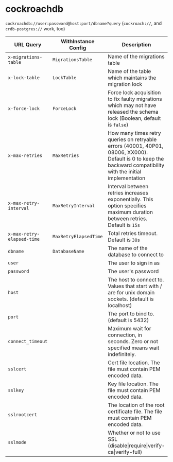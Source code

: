 # cockroachdb

`cockroachdb://user:password@host:port/dbname?query` (`cockroach://`, and `crdb-postgres://` work, too)

| URL Query                  | WithInstance Config   | Description                                                                                                                                                    |
|----------------------------|-----------------------|----------------------------------------------------------------------------------------------------------------------------------------------------------------|
| `x-migrations-table`       | `MigrationsTable`     | Name of the migrations table                                                                                                                                   |
| `x-lock-table`             | `LockTable`           | Name of the table which maintains the migration lock                                                                                                           |
| `x-force-lock`             | `ForceLock`           | Force lock acquisition to fix faulty migrations which may not have released the schema lock (Boolean, default is `false`)                                      |
| `x-max-retries`            | `MaxRetries`          | How many times retry queries on retryable errors (40001, 40P01, 08006, XX000). Default is 0 to keep the backward compatibility with the initial implementation |
| `x-max-retry-interval`     | `MaxRetryInterval`    | Interval between retries increases exponentially. This option specifies maximum duration between retries. Default is `15s`                                     |
| `x-max-retry-elapsed-time` | `MaxRetryElapsedTime` | Total retries timeout. Default is `30s`                                                                                                                        |
| `dbname`                   | `DatabaseName`        | The name of the database to connect to                                                                                                                         |
| `user`                     |                       | The user to sign in as                                                                                                                                         |
| `password`                 |                       | The user's password                                                                                                                                            |
| `host`                     |                       | The host to connect to. Values that start with / are for unix domain sockets. (default is localhost)                                                           |
| `port`                     |                       | The port to bind to. (default is 5432)                                                                                                                         |
| `connect_timeout`          |                       | Maximum wait for connection, in seconds. Zero or not specified means wait indefinitely.                                                                        |
| `sslcert`                  |                       | Cert file location. The file must contain PEM encoded data.                                                                                                    |
| `sslkey`                   |                       | Key file location. The file must contain PEM encoded data.                                                                                                     |
| `sslrootcert`              |                       | The location of the root certificate file. The file must contain PEM encoded data.                                                                             |
| `sslmode`                  |                       | Whether or not to use SSL (disable\|require\|verify-ca\|verify-full)                                                                                           |
